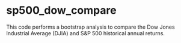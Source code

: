 # sp500_dow_compare
This code performs a bootstrap analysis to compare the Dow Jones Industrial Average (DJIA) and S&amp;P 500 historical annual returns.
